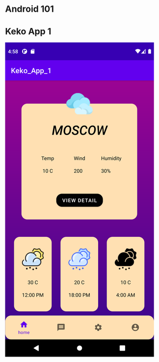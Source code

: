 Android 101
===========

# Keko App 1

![sceen Shrot](https://github.com/Atesh19/Keko_App_1/blob/master/screenShorts/ss.png)